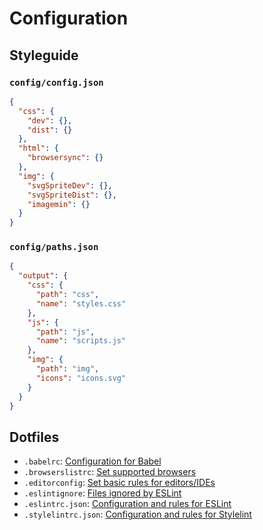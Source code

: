 # Configuration

<OutdatedVersion version="3" />

## Styleguide

### `config/config.json`

```json
{
  "css": {
    "dev": {},
    "dist": {}
  },
  "html": {
    "browsersync": {}
  },
  "img": {
    "svgSpriteDev": {},
    "svgSpriteDist": {},
    "imagemin": {}
  }
}
```

### `config/paths.json`

```json
{
  "output": {
    "css": {
      "path": "css",
      "name": "styles.css"
    },
    "js": {
      "path": "js",
      "name": "scripts.js"
    },
    "img": {
      "path": "img",
      "icons": "icons.svg"
    }
  }
}
```

## Dotfiles

* `.babelrc`: [Configuration for Babel](https://babeljs.io/docs/usage/babelrc/)
* `.browserslistrc`: [Set supported browsers](https://github.com/ai/browserslist)
* `.editorconfig`: [Set basic rules for editors/IDEs](http://editorconfig.org/)
* `.eslintignore`: [Files ignored by ESLint](http://eslint.org/docs/user-guide/configuring#ignoring-files-and-directories)
* `.eslintrc.json`: [Configuration and rules for ESLint](http://eslint.org/docs/user-guide/configuring)
* `.stylelintrc.json`: [Configuration and rules for Stylelint](https://stylelint.io/user-guide/configuration/)
